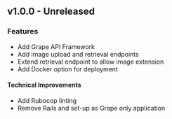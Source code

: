 ## v1.0.0 - Unreleased

### Features

* Add Grape API Framework
* Add image upload and retrieval endpoints
* Extend retrieval endpoint to allow image extension
* Add Docker option for deployment

#### Technical Improvements

* Add Rubocop linting
* Remove Rails and set-up as Grape only application

